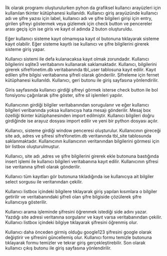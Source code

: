 İlk olarak programı oluşturulurken pyhon da grafiksel kullancı arayüzleri için kullanılan tkinter kütüphanesi kullanıldı. Kullanıcı giriş arayüzünde kullanıcı adı ve şifre yazısı için label, kullanıcı adı ve şifre bilgileri girişi için entry, girilen şifreyi göstermek veya gizlemek için check button ve pencereler arası geçiş için ise giris ve kayıt ol adında 2 buton oluşturuldu.

 

Eğer kullanıcı sisteme kayıt olmamışsa kayıt ol butonuna tıklayarak sisteme kayıt olabilir. Eğer sisteme kayıtlı ise kullanıcı ve şifre bilgilerini girerek sisteme giriş yapar.
 
Kullanıcı sistemi ile defa kulanacaksa kayıt olmak zorundadır. Kullanıcı bilgilerini sqlite3 veritabanını kullanarak saklamaktadır. Kullanıcı, bilgilerini girerek sifreYonetim.db veritabanında tbl_user tablosuna kayıt edilir.
Kayıt edilen şifre bilgisi veritabanına şifreli olarak gönderilir. Şifreleme için fernet kütüphanesi kullanıldı.
Kullanıcı, geri butonu ile giriş sayfasına yönlendirilir.
 

Giris sayfasında kullanıcı girdiği şifreyi görmek isterse check button ile bol fonsiyonu çağırılarak şifre göster, sifre sil işlemleri yapılır.
 

Kullanıcının girdiği bilgiler veritabanından sorugulanır ve eğer kullanıcı bilgileri veribanında yoksa kullanıcıya hata mesajı gönderilir. Mesaj box özelliği tkinter kütüphanesinden import edilmiştir. Kullanıcı bilgileri doğru girdiğinde ise arayuz dosyası import edilir ve yeni bir python dosyası açılır.
 

Kullanıcı, sisteme girdiği window penceresi oluşturulur. Kullanıcının gireceği site adı, adres ve şifresi sifreYonetim.db veritanında tbl_site tablosunda saklanmaktadır. Kullanıcının kullanıcının veritanından bilgilerini görmesi için bir listbox oluşturulmuştur.

 

Kullanıcı, site adı ,adres ve şifre bilgilerini girerek ekle butonuna bastığında insert işlemi ile kullanıcı bilgileri veritabanına kayıt edilir. Kullanıcının şifresi ise veritanına şifreli olarak gönderilir.
 

Kullanıcı tüm kayıtları gör butonuna tıkladığında ise kullanıcıya ait bilgiler select sorgusu ile veritanından çekilir.

 

Kullanıcı listbox içindeki bilgilere tıklayarak giriş yapılan kısımlara o bilgiler getirilir ve veritabanındaki şifreli olan şifre bilgiside çözülerek şifre kullanıcıya gösterilir.


 

Kullanıcı arama işleminde şifresini öğrenmek istediği side adını yazar. Yazdığı site adresi veritanına sorgulanır ve kayıt varsa veritabanından çekilir. Kullanıcı listbox içindeki bilgiye tıklayarak şifresini öğrenmiş olur.

 

Kullanıcı daha önceden girmiş olduğu google123 şifresini google olarak değiştirir ve şifresini güncellemiş olur. 
Kullanıcı formu temizle butonuna tıklayarak formu temizler ve tekrar giriş gerçekleştirebilir. Son olarak kullanıcı çıkış butonu ile giriş sayfasına yönlendirilir.
